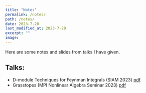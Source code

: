 ```yaml
---
title: "Notes"
permalink: /notes/
path: /notes/
date: 2023-7-20
last_modified_at: 2023-7-20
excerpt: ""
image: 
---
```


Here are some notes and slides from talks I have given.

## Talks:
* D-module Techniques for Feynman Integrals (SIAM 2023) [pdf](/assets/pdfs/Dmods_Presentation.pdf)
* Grasstopes (MPI Nonlinear Algebra Seminar 2023) [pdf](/assets/pdfs/grasstopes7-18-23.pdf)



